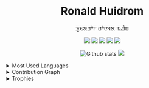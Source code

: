 <h1 align="center">
  Ronald Huidrom
</h1>

<p align="center">
  ꯍꯨꯏꯗꯔꯣꯝ ꯔꯣꯅꯜꯗ ꯃꯉꯥꯡ
</p>

<p align="center">
  <img src="https://img.shields.io/badge/C-00599C?style=for-the-badge&logo=c&logoColor=white" />
  <img src="https://img.shields.io/badge/Python-FFD43B?style=for-the-badge&logo=python&logoColor=blue" />
  <img src="https://img.shields.io/badge/C%2B%2B-00599C?style=for-the-badge&logo=c%2B%2B&logoColor=white" />
  <img src="https://img.shields.io/badge/JavaScript-323330?style=for-the-badge&logo=javascript&logoColor=F7DF1E" />
  <img src="https://img.shields.io/badge/Emacs-%237F5AB6.svg?&style=for-the-badge&logo=gnu-emacs&logoColor=white" />
</p>

<p align="center">
  <img src="https://github-readme-stats.vercel.app/api?username=huidr&include_all_commits=true&count_private=true&show_icons=true&disable_animations=false&hide_border=true&bg_color=00000000&title_color=2a84ea&text_color=2a84ea&icon_color=2a84ea" alt="Github stats" />
  <img src="http://github-readme-streak-stats.herokuapp.com?user=huidr&theme=gruvbox_duo&hide_border=true&no_bg=true" />
</p>

<details>
  <summary>Most Used Languages</Summary>

<p align="center">
  <img src="https://github-readme-stats.vercel.app/api/top-langs/?username=huidr&langs_count=20&hide_border=true" />
</p>

</details>

<details>
  <summary>Contribution Graph</summary>

<p align="center">
  <img src="https://activity-graph.herokuapp.com/graph?username=huidr&theme=minimal" />
</p>
  
</details>

<details>
  <summary>Trophies</summary>

<p align="center">
  <img src="https://github-profile-trophy.vercel.app/?username=huidr&column=3&theme=dark_lover&margin-w=15&margin-h=15&no-bg=true&no-frame=true" />
</p>

</details>
